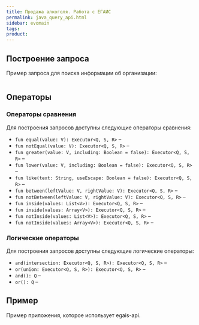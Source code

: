 ```yaml
---
title: Продажа алкоголя. Работа с ЕГАИС
permalink: java_query_api.html
sidebar: evomain
tags:
product:
---
```


## Построение запроса

Пример запроса для поиска информации об организации:

```java

```

## Операторы

### Операторы сравнения

Для построения запросов доступны следующие операторы сравнения:

* `fun equal(value: V): Executor<Q, S, R>` –
* `fun notEqual(value: V): Executor<Q, S, R>` –
* `fun greater(value: V, including: Boolean = false): Executor<Q, S, R>` –
* `fun lower(value: V, including: Boolean = false): Executor<Q, S, R>` –
* `fun like(text: String, useEscape: Boolean = false): Executor<Q, S, R>` –
* `fun between(leftValue: V, rightValue: V): Executor<Q, S, R>` –
* `fun notBetween(leftValue: V, rightValue: V): Executor<Q, S, R>` –
* `fun inside(values: List<V>): Executor<Q, S, R>` –
* `fun inside(values: Array<V>): Executor<Q, S, R>` –
* `fun notInside(values: List<V>): Executor<Q, S, R>` –
* `fun notInside(values: Array<V>): Executor<Q, S, R>` –



### Логические операторы

Для построения запросов доступны следующие логические операторы:

* `and(intersection: Executor<Q, S, R>): Executor<Q, S, R>` –
* `or(union: Executor<Q, S, R>): Executor<Q, S, R>` –
* `and(): Q` –
* `or(): Q` –


## Пример

Пример приложения, которое использует egais-api.
